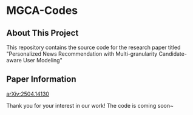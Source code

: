 # MGCA-Codes

## About This Project
This repository contains the source code for the research paper titled "Personalized News Recommendation with Multi-granularity Candidate-aware User Modeling" 

## Paper Information
[arXiv:2504.14130](https://arxiv.org/abs/2504.14130)

Thank you for your interest in our work!
The code is coming soon~
